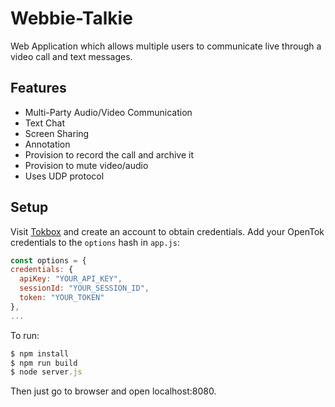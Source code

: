 # Webbie-Talkie
Web Application which allows multiple users to communicate live through a video call and text messages.

## Features

- Multi-Party Audio/Video Communication
- Text Chat
- Screen Sharing
- Annotation
- Provision to record the call and archive it
- Provision to mute video/audio
- Uses UDP protocol

## Setup

Visit [Tokbox](https://tokbox.com/) and create an account to obtain credentials.
Add your OpenTok credentials to the `options` hash in  `app.js`:
```javascript
const options = {
credentials: {
  apiKey: "YOUR_API_KEY",
  sessionId: "YOUR_SESSION_ID",
  token: "YOUR_TOKEN"
},
...
```

To run:
```javascript
$ npm install
$ npm run build
$ node server.js
```
Then just go to browser and open localhost:8080.
